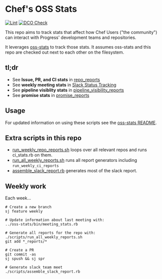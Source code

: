 # Chef's OSS Stats

[![Lint](https://github.com/jaymzh/chef-oss-stats/actions/workflows/lint.yml/badge.svg)](https://github.com/jaymzh/chef-oss-stats/actions/workflows/lint.yml)
[![DCO Check](https://github.com/jaymzh/chef-oss-stats/actions/workflows/dco.yml/badge.svg)](https://github.com/jaymzh/chef-oss-stats/actions/workflows/dco.yml)

This repo aims to track stats that affect how Chef Users ("the community") can
interact with Progress' development teams and repositories.

It leverages [oss-stats](https://github.com/jaymzh/oss-stats) to track those
stats. It assumes oss-stats and this repo are checked out next to each other
on the filesystem.

## tl;dr

* See **Issue, PR, and CI stats** in [repo_reports](repo_reports)
* See **weekly meeting stats** in [Slack Status Tracking](team_slack_reports.md)
* See **pipeline visiblity stats** in [pipeline_visibility_reports](pipeline_visibility_reports)
* See **promise stats** in [promise_reports](promise_reports)

## Usage

For updated information on using these scripts see the [oss-stats
README](https://github.com/jaymzh/oss-stats/blob/main/README.md).

## Extra scripts in this repo

* [run_weekly_repo_reports.sh](scripts/run_weekly_repo_reports.sh) loops over
  all relevant repos and runs ci_stats.rb on them.
* [run_all_weekly_reports.sh](scripts/run_all_weekly_reports.sh) runs all
  report generators including `run_weekly_ci_reports`
* [assemble_slack_report.rb](scripts/assemble_slack_report.rb) generates most
  of the slack report.

## Weekly work

Each week...

```shell
# Create a new branch
sj feature weekly

# Update information about last meeting with:
../oss-stats/bin/meeting_stats.rb

# Generate all reports for the repo with:
./scripts/run_all_weekly_reports.sh
git add *_reports/*

# Create a PR
git commit -as
sj spush && sj spr

# Generate slack team meet
./scripts/assemble_slack_report.rb
```
